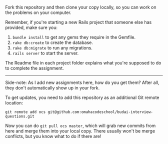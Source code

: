 Fork this repository and then clone your copy locally, so you can work on the problems on your computer.

Remember, if you're starting a new Rails project that someone else has provided, make sure you:

1. `bundle install` to get any gems they require in the Gemfile.
2. `rake db:create` to create the database.
3. `rake db:migrate` to run any migrations.
4. `rails server` to start the server.

The Readme file in each project folder explains what you're supposed to do to complete the assignment.

---

Side-note: As I add new assignments here, how do you get them? After all, they don't automatically show up in your fork.

To get updates, you need to add this repository as an additional Git remote location:

```
git remote add ocs git@github.com:omahacodeschool/budai-interview-questions.git
```

Now you can do `git pull ocs master`, which will grab new commits from here and merge them into your local copy. There usually won't be merge conflicts, but you know what to do if there are!
